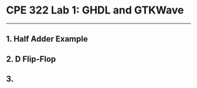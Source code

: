 # CPE 322 Lab 1: GHDL and GTKWave
----------------------------------------------------------------------------------------------

## 1. Half Adder Example






## 2. D Flip-Flop



## 3. 

